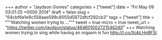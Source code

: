 
+++
author = "Jaydson Gomes"
categories = ["tweet"]
date = "Fri May 09 03:01:25 +0000 2014"
draft = false
slug = "64cbf6e1e9c558aae599c8055d5872dfcf292cb3"
tags = ["tweet"]
title = """Watching women trying to ..."""
tweet = true
micro = true
tweet_url = "https://twitter.com/jaydson/status/464601002721546240"
+++
Watching women trying to sing while having an orgasm is fun http://t.co/XobLHnBFSi

